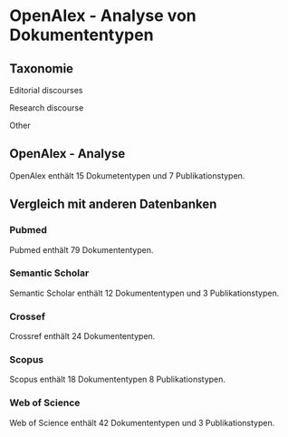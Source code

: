 # OpenAlex - Analyse von Dokumententypen

## Taxonomie

Editorial discourses

Research discourse

Other

## OpenAlex - Analyse 

OpenAlex enthält 15 Dokumetentypen und 7 Publikationstypen.

## Vergleich mit anderen Datenbanken

### Pubmed

Pubmed enthält 79 Dokumententypen.

### Semantic Scholar

Semantic Scholar enthält 12 Dokumententypen und 3 Publikationstypen.

### Crossef

Crossref enthält 24 Dokumententypen.

### Scopus

Scopus enthält 18 Dokumententypen 8 Publikationstypen. 

### Web of Science

Web of Science enthält 42 Dokumententypen und 3 Publikationstypen.
